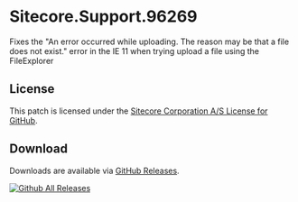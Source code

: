 # Sitecore.Support.96269
Fixes the &quot;An error occurred while uploading. The reason may be that a file does not exist.&quot; error in the IE 11 when trying upload a file using the FileExplorer

## License  
This patch is licensed under the [Sitecore Corporation A/S License for GitHub](https://github.com/sitecoresupport/Sitecore.Support.96269/blob/master/LICENSE).  

## Download  
Downloads are available via [GitHub Releases](https://github.com/sitecoresupport/Sitecore.Support.96269/releases).  

[![Github All Releases](https://img.shields.io/github/downloads/SitecoreSupport/Sitecore.Support.96269/total.svg)](https://github.com/SitecoreSupport/Sitecore.Support.96269/releases)
